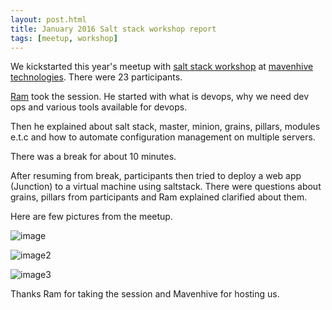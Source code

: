```yaml
---
layout: post.html
title: January 2016 Salt stack workshop report
tags: [meetup, workshop]
---
```


We kickstarted this year's meetup with  [salt stack workshop](http://www.meetup.com/BangPypers/events/222071834/) at [mavenhive technologies](http://www.mavenhive.in/). There were 23 participants.


[Ram](https://gitlab.com/voidspacexyz/) took the session. He started with what is devops, why we need dev ops and various  tools available for devops.


Then he explained about salt stack, master, minion, grains, pillars, modules e.t.c and how to automate configuration management on multiple servers.


There was a break for about 10 minutes.


After resuming from break, participants then tried to deploy a web app (Junction) to a virtual machine using saltstack. There were questions about grains, pillars from participants and Ram explained clarified about them.


Here are few pictures from the meetup.

![image](http://photos2.meetupstatic.com/photos/event/3/c/c/6/highres_446355558.jpeg)

![image2](http://photos3.meetupstatic.com/photos/event/3/c/d/4/highres_446355572.jpeg)

![image3](http://photos3.meetupstatic.com/photos/event/3/c/d/6/highres_446355574.jpeg)

Thanks Ram for taking the session and Mavenhive for hosting us.

